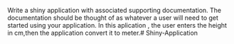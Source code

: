 Write a shiny application with associated supporting documentation. The documentation should be thought of as whatever a user will need to get started using your application.
In this aplication , the user enters the height in cm,then the application convert it to meter.# Shiny-Application
